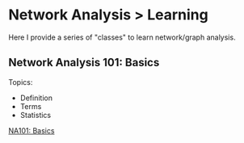 # Network Analysis > Learning

Here I provide a series of "classes" to learn network/graph analysis.

## Network Analysis 101: Basics

Topics:

- Definition
- Terms
- Statistics

[NA101: Basics](/na101-basics)

